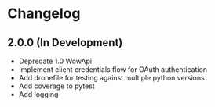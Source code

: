 # Changelog

## 2.0.0 (In Development)

* Deprecate 1.0 WowApi
* Implement client credentials flow for OAuth authentication
* Add dronefile for testing against multiple python versions
* Add coverage to pytest
* Add logging